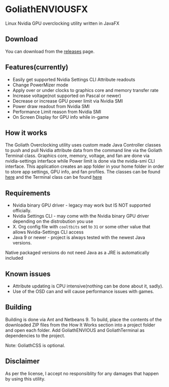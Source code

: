 # GoliathENVIOUSFX
Linux Nvidia GPU overclocking utility written in JavaFX

## Download
You can download from the [releases](https://github.com/BlueGoliath/GoliathENVIOUSFX/releases) page.

## Features(currently)
* Easily get supported Nvidia Settings CLI Attribute readouts
* Change PowerMizer mode
* Apply over or under clocks to graphics core and memory transfer rate
* Increase voltage(not supported on Pascal or newer)
* Decrease or increase GPU power limit via Nvidia SMI
* Power draw readout from Nvidia SMI
* Performance Limit reason from Nvidia SMI
* On Screen Display for GPU info while in-game

## How it works
The Goliath Overclocking utility uses custom made Java Controller classes to push and pull Nvidia attribute data from the command line via the Goliath Terminal class. Graphics core, memory, voltage, and fan are done via nvidia-settings interface while Power limit is done via the nvidia-smi CLI interface. 
This application creates an app folder in your home folder in order to store app settings, GPU info, and fan profiles.
The classes can be found [here](https://github.com/BlueGoliath/GoliathENVIOUS) and the Terminal class can be found [here](https://github.com/BlueGoliath/GoliathTerminal)

## Requirements

* Nvidia binary GPU driver - legacy may work but IS NOT supported officially.
* Nvidia Settings CLI - may come with the Nvidia binary GPU driver depending on the distrobution you use
* X. Org config file with `cooltbits` set to `31` or some other value that allows Nvidia-Settings CLI access
* Java 9 or newer - project is always tested with the newest Java versions.

Native packaged versions do not need Java as a JRE is automatically included

## Known issues
* Attribute updating is CPU intensive(nothing can be done about it, sadly).
* Use of the OSD can and will cause performance issues with games.

## Building
Building is done via Ant and Netbeans 9. To build, place the contents of the downloaded ZIP files from the How It Works section into a project folder and open each folder. Add GoliathENVIOUS and GoliathTerminal as dependencies to the project.

Note: GoliathCSS is optional.

## Disclaimer

As per the license, I accept no responsiblity for any damages that happen by using this utility.
